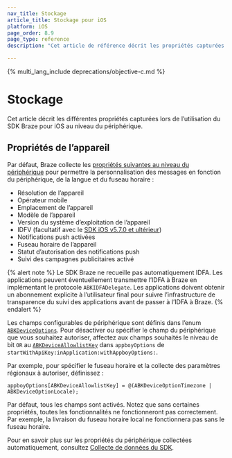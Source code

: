 ```yaml
---
nav_title: Stockage
article_title: Stockage pour iOS
platform: iOS
page_order: 8.9
page_type: reference
description: "Cet article de référence décrit les propriétés capturées par le SDK Braze pour iOS au niveau du périphérique."

---
```


{% multi_lang_include deprecations/objective-c.md %}

# Stockage

Cet article décrit les différentes propriétés capturées lors de l’utilisation du SDK Braze pour iOS au niveau du périphérique.

## Propriétés de l’appareil

Par défaut, Braze collecte les [propriétés suivantes au niveau du périphérique](https://github.com/Appboy/appboy-ios-sdk/blob/16e893f2677af7de905b927505d4101c6fb2091d/AppboyKit/headers/AppboyKitLibrary/Appboy.h#L181) pour permettre la personnalisation des messages en fonction du périphérique, de la langue et du fuseau horaire :

* Résolution de l’appareil
* Opérateur mobile
* Emplacement de l’appareil
* Modèle de l’appareil
* Version du système d’exploitation de l’appareil
* IDFV (facultatif avec le [SDK iOS v5.7.0 et ultérieur](https://github.com/braze-inc/braze-swift-sdk))
* Notifications push activées
* Fuseau horaire de l’appareil
* Statut d’autorisation des notifications push
* Suivi des campagnes publicitaires activé

{% alert note %}
Le SDK Braze ne recueille pas automatiquement IDFA. Les applications peuvent éventuellement transmettre l’IDFA à Braze en implémentant le protocole `ABKIDFADelegate`. Les applications doivent obtenir un abonnement explicite à l’utilisateur final pour suivre l’infrastructure de transparence du suivi des applications avant de passer à l’IDFA à Braze.
{% endalert %}

Les champs configurables de périphérique sont définis dans l’enum [`ABKDeviceOptions`](https://github.com/Appboy/appboy-ios-sdk/blob/4390e9eac8401bccdb81b053fa54eb87b1f6fcaa/Appboy-tvOS-SDK/AppboyTVOSKit.framework/Headers/Appboy.h#L179). Pour désactiver ou spécifier le champ du périphérique que vous souhaitez autoriser, affectez aux champs souhaités le niveau de bit `OR` au [`ABKDeviceAllowlistKey`](https://github.com/Appboy/appboy-ios-sdk/blob/fed071000722673754da288cace15c1ff8aca432/AppboyKit/include/Appboy.h#L148) dans `appboyOptions` de `startWithApiKey:inApplication:withAppboyOptions:`.

Par exemple, pour spécifier le fuseau horaire et la collecte des paramètres régionaux à autoriser, définissez :
```
appboyOptions[ABKDeviceAllowlistKey] = @(ABKDeviceOptionTimezone | ABKDeviceOptionLocale);
```

Par défaut, tous les champs sont activés. Notez que sans certaines propriétés, toutes les fonctionnalités ne fonctionneront pas correctement. Par exemple, la livraison du fuseau horaire local ne fonctionnera pas sans le fuseau horaire.

Pour en savoir plus sur les propriétés du périphérique collectées automatiquement, consultez [Collecte de données du SDK]({{site.baseurl}}/user_guide/data_and_analytics/user_data_collection/sdk_data_collection/). 
